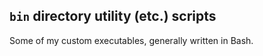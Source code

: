 ## `bin` directory utility (etc.) scripts

Some of my custom executables, generally written in Bash.
